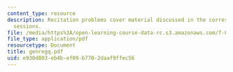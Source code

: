 ```yaml
---
content_type: resource
description: Recitation problems cover material discussed in the corresponding lecture
  sessions.
file: /media/https%3A/open-learning-course-data-rc.s3.amazonaws.com/7-012-introduction-to-biology-fall-2004/e930d803eb4bef09b7702daaf9ffec56_genregq.pdf
file_type: application/pdf
resourcetype: Document
title: genregq.pdf
uid: e930d803-eb4b-ef09-b770-2daaf9ffec56
---
```

